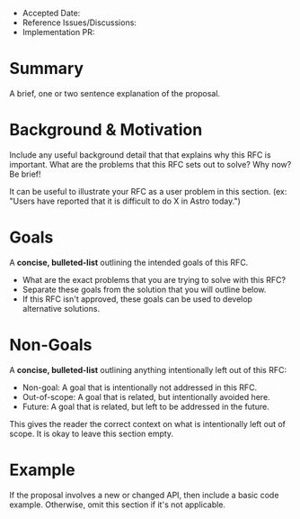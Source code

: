 <!-- 
  Note: You are probably looking for `stage-1--discussion-template.md`!
  This template is reserved for approved proposals and Astro maintainers only. 
  
  Community members who would like to propose an idea or feature should begin 
  by creating a GitHub Discussion. See the repo README.md for more info.
-->

- Accepted Date: <!-- today's date, YYYY-MM-DD -->
- Reference Issues/Discussions: <!-- related issues, otherwise leave empty -->
- Implementation PR: <!-- leave empty -->

# Summary

A brief, one or two sentence explanation of the proposal.

# Background & Motivation

Include any useful background detail that that explains why this RFC is important.
What are the problems that this RFC sets out to solve? Why now? Be brief!

It can be useful to illustrate your RFC as a user problem in this section.
(ex: "Users have reported that it is difficult to do X in Astro today.")

# Goals

A **concise, bulleted-list** outlining the intended goals of this RFC. 

- What are the exact problems that you are trying to solve with this RFC?
- Separate these goals from the solution that you will outline below.
- If this RFC isn't approved, these goals can be used to develop alternative solutions.

# Non-Goals 

A **concise, bulleted-list** outlining anything intentionally left out of this RFC:

- Non-goal: A goal that is intentionally not addressed in this RFC.
- Out-of-scope: A goal that is related, but intentionally avoided here.
- Future: A goal that is related, but left to be addressed in the future.

This gives the reader the correct context on what is intentionally left out of scope.
It is okay to leave this section empty.

# Example

If the proposal involves a new or changed API, then include a basic code example.
Otherwise, omit this section if it's not applicable.